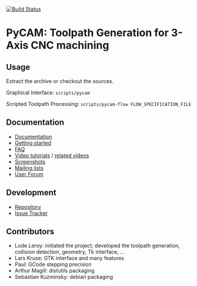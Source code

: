 [![Build Status](https://travis-ci.org/SebKuzminsky/pycam.svg?branch=master)](https://travis-ci.org/SebKuzminsky/pycam)

# PyCAM: Toolpath Generation for 3-Axis CNC machining


## Usage

Extract the archive or checkout the sources.

Graphical Interface: `scripts/pycam`

Scripted Toolpath Processing: `scripts/pycam-flow FLOW_SPECIFICATION_FILE`


## Documentation

* [Documentation](http://pycam.sf.net/)
* [Getting started](http://pycam.sf.net/getting-started.md)
* [FAQ](http://pycam.sf.net/faq.md)
* [Video tutorials](http://vimeo.com/channels/pycam) / [related videos](http://www.youtube.com/results?search_query=%2B%22pycam%22+-spy+-spycam+-hidden&aq=f)
* [Screenshots](http://pycam.sf.net/screenshots.md)
* [Mailing lists](https://sourceforge.net/p/pycam/mailman/)
* [User Forum](https://sourceforge.net/p/pycam/discussion/)


## Development

* [Repository](https://github.com/SebKuzminsky/pycam)
* [Issue Tracker](https://github.com/SebKuzminsky/pycam/issues)


## Contributors

* Lode Leroy: initiated the project; developed the toolpath generation,
  collision detection, geometry, Tk interface, ...
* Lars Kruse: GTK interface and many features
* Paul: GCode stepping precision
* Arthur Magill: distutils packaging
* Sebastian Kuzminsky: debian packaging
